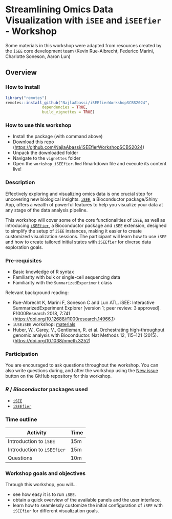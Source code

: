# Streamlining Omics Data Visualization with `iSEE` and `iSEEfier` - Workshop

Some materials in this workshop were adapted from resources created by the `iSEE` core development team (Kevin Rue-Albrecht, Federico Marini, Charlotte Soneson, Aaron Lun)

## Overview

### How to install

``` r 
library("remotes")
remotes::install_github("NajlaAbassi/iSEEfierWorkshopSCBS2024",
                dependencies = TRUE,
                build_vignettes = TRUE)
```

### How to use this workshop

-   Install the package (with command above)
-   Download this repo (https://github.com/NajlaAbassi/iSEEfierWorkshopSCBS2024)
-   Unpack the downloaded folder
-   Navigate to the `vignettes` folder
-   Open the `workshop_iSEEfier.Rmd` Rmarkdown file and execute its content live!

### Description

Effectively exploring and visualizing omics data is one crucial step for uncovering new biological insights. [`iSEE`](https://www.bioconductor.org/packages/iSEE), a Bioconductor package/Shiny App, offers a wealth of powerful features to help you visualize your data at any stage of the data analysis pipeline.

This workshop will cover some of the core functionalities of `iSEE`, as well as introducing [`iSEEfier`](https://www.bioconductor.org/packages/iSEEfier), a Bioconductor package and `iSEE` extension, designed to simplify the setup of `iSEE` instances, making it easier to create customized visualization sessions. The participant will learn how to use `iSEE` and how to create tailored initial states with `iSEEfier` for diverse data exploration goals.

### Pre-requisites

-   Basic knowledge of R syntax
-   Familiarity with bulk or single-cell sequencing data
-   Familiarity with the `SummarizedExperiment` class

Relevant background reading:

-   Rue-Albrecht K, Marini F, Soneson C and Lun ATL. iSEE: Interactive SummarizedExperiment Explorer [version 1; peer review: 3 approved]. F1000Research 2018, 7:741 (https://doi.org/10.12688/f1000research.14966.1)
-   `iUSEiSEE` workshop: [materials](https://isee.github.io/iUSEiSEE/)
-   Huber, W., Carey, V., Gentleman, R. et al. Orchestrating high-throughput genomic analysis with Bioconductor. Nat Methods 12, 115–121 (2015). (https://doi.org/10.1038/nmeth.3252)

### Participation

You are encouraged to ask questions throughout the workshop. You can also write questions during, and after the workshop using the [New issue](https://github.com/NajlaAbassi/iSEEfierWorkshop2024/issues) button on the GitHub repository for this workshop.

### *R* / *Bioconductor* packages used

-   [`iSEE`](https://www.bioconductor.org/packages/iSEE)
-   [`iSEEfier`](https://www.bioconductor.org/packages/iSEEfier)

### Time outline

| Activity                   | Time |
|----------------------------|------|
| Introduction to `iSEE`     | 15m  |
| Introduction to `iSEEfier` | 15m  |
| Questions                  | 10m  |

### Workshop goals and objectives

Through this workshop, you will...

-   see how easy it is to run `iSEE`.
-   obtain a quick overview of the available panels and the user interface.
-   learn how to seamlessly customize the initial configuration of `iSEE` with `iSEEfier` for different visualization goals.

